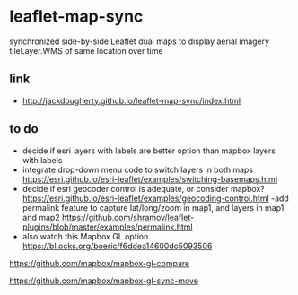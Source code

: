 # leaflet-map-sync
synchronized side-by-side Leaflet dual maps to display aerial imagery tileLayer.WMS of same location over time

## link
- http://jackdougherty.github.io/leaflet-map-sync/index.html

## to do
- decide if esri layers with labels are better option than mapbox layers with labels
- integrate drop-down menu code to switch layers in both maps
https://esri.github.io/esri-leaflet/examples/switching-basemaps.html
- decide if esri geocoder control is adequate, or consider mapbox?
 https://esri.github.io/esri-leaflet/examples/geocoding-control.html
-add permalink feature to capture lat/long/zoom in map1, and layers in map1 and map2
https://github.com/shramov/leaflet-plugins/blob/master/examples/permalink.html
- also watch this Mapbox GL option
https://bl.ocks.org/boeric/f6ddea14600dc5093506

https://github.com/mapbox/mapbox-gl-compare

https://github.com/mapbox/mapbox-gl-sync-move
